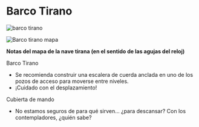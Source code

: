 # Barco Tirano
![barco tirano](https://media.dndbeyond.com/compendium-images/sja/9h8GiE7HbKsyOg18/02-002.tyrant-splash.png)



![Barco tirano mapa](https://media.dndbeyond.com/compendium-images/sja/9h8GiE7HbKsyOg18/02-010.tyrant-ship-with-notes.jpg)

**Notas del mapa de la nave tirana (en el sentido de las agujas del reloj)**

Barco Tirano
- Se recomienda construir una escalera de cuerda anclada en uno de los pozos de acceso para moverse entre niveles.
- ¡Cuidado con el desplazamiento!

Cubierta de mando
- No estamos seguros de para qué sirven... ¿para descansar? Con los contempladores, ¿quién sabe?